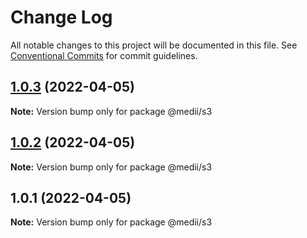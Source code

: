 # Change Log

All notable changes to this project will be documented in this file.
See [Conventional Commits](https://conventionalcommits.org) for commit guidelines.

## [1.0.3](https://github.com/Scott-lasertrade/serverless-lerna-yarn-starter/compare/v1.0.2...v1.0.3) (2022-04-05)

**Note:** Version bump only for package @medii/s3





## [1.0.2](https://github.com/Scott-lasertrade/serverless-lerna-yarn-starter/compare/v1.0.1...v1.0.2) (2022-04-05)

**Note:** Version bump only for package @medii/s3





## 1.0.1 (2022-04-05)

**Note:** Version bump only for package @medii/s3
